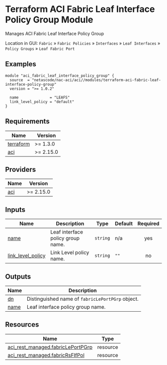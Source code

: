 <!-- BEGIN_TF_DOCS -->
# Terraform ACI Fabric Leaf Interface Policy Group Module

Manages ACI Fabric Leaf Interface Policy Group

Location in GUI:
`Fabric` » `Fabric Policies` » `Interfaces` » `Leaf Interfaces` » `Policy Groups` » `Leaf Fabric Port`

## Examples

```hcl
module "aci_fabric_leaf_interface_policy_group" {
  source  = "netascode/nac-aci/aci//modules/terraform-aci-fabric-leaf-interface-policy-group"
  version = ">= 1.0.2"

  name              = "LEAFS"
  link_level_policy = "default"
}
```

## Requirements

| Name | Version |
|------|---------|
| <a name="requirement_terraform"></a> [terraform](#requirement\_terraform) | >= 1.3.0 |
| <a name="requirement_aci"></a> [aci](#requirement\_aci) | >= 2.15.0 |

## Providers

| Name | Version |
|------|---------|
| <a name="provider_aci"></a> [aci](#provider\_aci) | >= 2.15.0 |

## Inputs

| Name | Description | Type | Default | Required |
|------|-------------|------|---------|:--------:|
| <a name="input_name"></a> [name](#input\_name) | Leaf interface policy group name. | `string` | n/a | yes |
| <a name="input_link_level_policy"></a> [link\_level\_policy](#input\_link\_level\_policy) | Link Level policy name. | `string` | `""` | no |

## Outputs

| Name | Description |
|------|-------------|
| <a name="output_dn"></a> [dn](#output\_dn) | Distinguished name of `fabricLePortPGrp` object. |
| <a name="output_name"></a> [name](#output\_name) | Leaf interface policy group name. |

## Resources

| Name | Type |
|------|------|
| [aci_rest_managed.fabricLePortPGrp](https://registry.terraform.io/providers/CiscoDevNet/aci/latest/docs/resources/rest_managed) | resource |
| [aci_rest_managed.fabricRsFIfPol](https://registry.terraform.io/providers/CiscoDevNet/aci/latest/docs/resources/rest_managed) | resource |
<!-- END_TF_DOCS -->